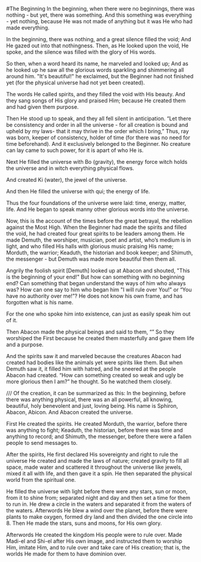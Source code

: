 #The Beginning
In the beginning, when there were no beginnings, there was nothing - but yet, there was something. And this something was everything - yet nothing, because He was not made of anything but it was He who had made everything.

In the beginning, there was nothing, and a great silence filled the void; And He gazed out into that nothingness. Then, as He looked upon the void, He spoke, and the silence was filled with the glory of His words.

So then, when a word heard its name, he marveled and looked up; And as he looked up he saw all the glorious words sparkling and shimmering all around him.
 "It's beautiful!" he exclaimed, but the Beginner had not finished yet (for the physical universe had not yet been created).

The words He called spirits, and they filled the void with His beauty. And they sang songs of His glory and praised Him; because He created them and had given them purpose.

Then He stood up to speak, and they all fell silent in anticipation.
“Let there be consistency and order in all the universe - for all creation is bound and upheld by my laws- that it may thrive in the order which I bring,”
Thus, ray was born, keeper of consistency, holder of time (for there was no need for time beforehand). And it exclusively belonged to the Beginner. No creature can lay came to such power, for it is apart of who He is.

Next He filled the universe with Bo (gravity), the energy force witch holds the universe and in witch everything physical flows.

And created Ki (water), the jewel of the universe.

And then He filled the universe with qui; the energy of life.

Thus the four foundations of the universe were laid: time, energy, matter, life. And He began to speak manny other glorious words into the universe.


Now, this is the account of the times before the great betrayal, the rebellion against the Most High.
 When the Beginner had made the spirits and filled the void, he had created four great spirits to be leaders among them. He made Demuth, the worshiper, musician, poet and artist, who’s medium is in light, and who filled His halls with glorious music praising His name; Morduth, the warrior; Keaduth, the historian and book keeper; and Shimuth, the messenger - but Demuth was made more beautiful then them all.

>

Angrily the foolish spirit [Demuth] looked up at Abacon and shouted, "This is the beginning of your end!" But how can something with no beginning end? Can something that began understand the ways of him who always was? How can one say to him who began him "I will rule over You!" or “You have no authority over me!”? He does not know his own frame, and has forgotten what is his name.

For the one who spoke him into existence, can just as easily speak him out of it.


Then Abacon made the physical beings and said to them, “” So they worshiped the First because he created them masterfully and gave them life and a purpose.

And the spirits saw it and marveled because the creatures Abacon had created had bodies like the animals yet were spirits like them. But when Demuth saw it, it filled him with hatred, and he sneered at the people Abacon had created. “How can something created so weak and ugly be more glorious then I am?” he thought. So he watched them closely.

///
Of the creation, it can be summarized as this: In the beginning, before there was anything physical, there was an all powerful, all knowing, beautiful, holy benevolent and just, loving being. His name is Sphiron, Abacon, Abicon. And Abacon created the universe.

First He created the spirits. He created Morduth, the warrior, before there was anything to fight; Keaduth, the historian, before there was time and anything to record; and Shimuth, the messenger, before there were a fallen people to send messages to.

After the spirits, He first declared His sovereignty and right to rule the universe He created and made the laws of nature; created gravity to fill all space, made water and scattered it throughout the universe like jewels, mixed it all with life, and then gave it a spin. He then separated the physical world from the spiritual one.

He filled the universe with light before there were any stars, sun or moon, from it to shine from; separated night and day and then set a time for them to run in. He drew a circle in the waters and separated it from the waters of the waters. Afterwords He blew a wind over the planet, before there were plants to make oxygen, formed dry land and then divided the one circle  into 8. Then He made the stars, suns and moons, for His own glory.

Afterwords He created the kingdom His people were to rule over. Made Madi-el and Shi-el after His own image, and instructed them to worship Him, imitate Him, and to rule over and take care of His creation; that is, the worlds He made for them to have dominion over.
